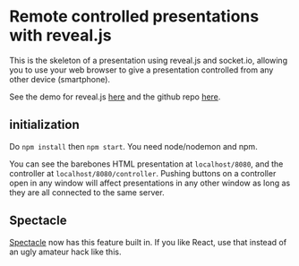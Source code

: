 # Remote controlled presentations with reveal.js

This is the skeleton of a presentation using reveal.js and socket.io, allowing you to use your web browser to give a presentation controlled from any other device (smartphone).

See the demo for reveal.js [here](http://lab.hakim.se/reveal-js/#/) and the github repo [here](https://github.com/hakimel/reveal.js/).

## initialization
Do ```npm install``` then ```npm start```.
You need node/nodemon and npm.

You can see the barebones HTML presentation at ```localhost/8080```, and the controller at ```localhost/8080/controller```. Pushing buttons on a controller open in any window will affect presentations in any other window as long as they are all connected to the same server.

## Spectacle
[Spectacle](https://github.com/FormidableLabs/spectacle) now has this feature built in. If you like React, use that instead of an ugly amateur hack like this. 
